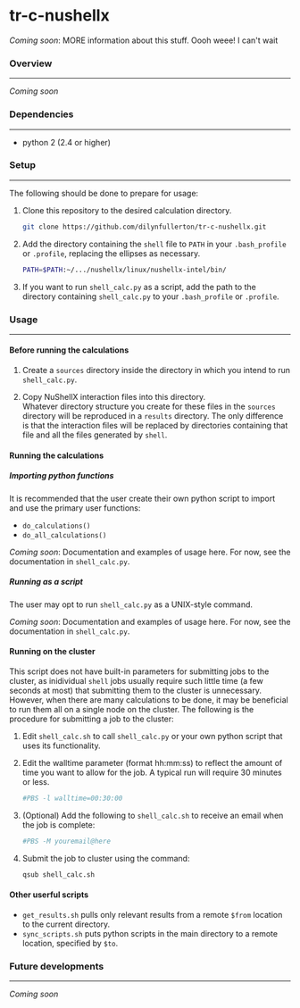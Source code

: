# tr-c-nushellx
_Coming soon_: MORE information about this stuff. Oooh weee! I can't wait

### Overview
---
_Coming soon_

### Dependencies
---
* python 2 (2.4 or higher)

### Setup
---
The following should be done to prepare for usage:

1. Clone this repository to the desired calculation directory.  

   ```bash
   git clone https://github.com/dilynfullerton/tr-c-nushellx.git
   ```
2. Add the directory containing the `shell` file to `PATH` in your
`.bash_profile` or `.profile`, replacing the ellipses as necessary.  

    ```bash
    PATH=$PATH:~/.../nushellx/linux/nushellx-intel/bin/
    ```
3. If you want to run `shell_calc.py` as a script, add the path to the
directory containing `shell_calc.py` to your `.bash_profile` or `.profile`.  


### Usage
---
#### Before running the calculations
1. Create a `sources` directory inside the directory in which you intend
to run `shell_calc.py`.

2. Copy NuShellX interaction files into this
directory.  
Whatever directory structure you create for these files in
the `sources` directory will be reproduced in a `results` directory.
The only difference is that the interaction files will be replaced by
directories containing that file and all the files generated by `shell`.

#### Running the calculations
##### Importing python functions
It is recommended that the user create their own python script to
import and use the primary user functions:

* `do_calculations()`
* `do_all_calculations()`

_Coming soon_: Documentation and examples of usage here. For now, see
the documentation in `shell_calc.py`.

##### Running as a script
The user may opt to run `shell_calc.py` as a UNIX-style command.

_Coming soon_: Documentation and examples of usage here. For now, see
the documentation in `shell_calc.py`.

#### Running on the cluster
This script does not have built-in parameters for submitting jobs to
the cluster, as inidividual `shell` jobs usually require such little
time (a few seconds at most) that submitting them to the cluster is
unnecessary. However, when there are many calculations to be done, it may be
beneficial to run them all on a single node on the cluster. The
following is the procedure for submitting a job to the cluster:

1. Edit `shell_calc.sh` to call `shell_calc.py` or your own python
script that uses its functionality.  

2. Edit the walltime parameter (format hh:mm:ss) to reflect the amount
of time you want to allow for the job. A typical run will
require 30 minutes or less.  

    ```bash
    #PBS -l walltime=00:30:00
    ```
3. (Optional) Add the following to `shell_calc.sh` to receive an email
when the job is complete:  

    ```bash
    #PBS -M youremail@here
    ```
4. Submit the job to cluster using the command:  

    ```bash
    qsub shell_calc.sh
    ```

#### Other userful scripts
* `get_results.sh` pulls only relevant results from a remote `$from`
location to the current directory.
* `sync_scripts.sh` puts python scripts in the main directory to a
remote location, specified by `$to`.

### Future developments
---
_Coming soon_

